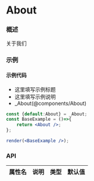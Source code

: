 
# About


### 概述

关于我们


### 示例

#### 示例代码

- 这里填写示例标题
- 这里填写示例说明
- _About(@components/About)

```jsx
const {default:About} = _About;
const BaseExample = ()=>{
    return <About />;
};

render(<BaseExample />);

```


### API

|属性名|说明|类型|默认值|
|  ---  | ---  | --- | --- |

